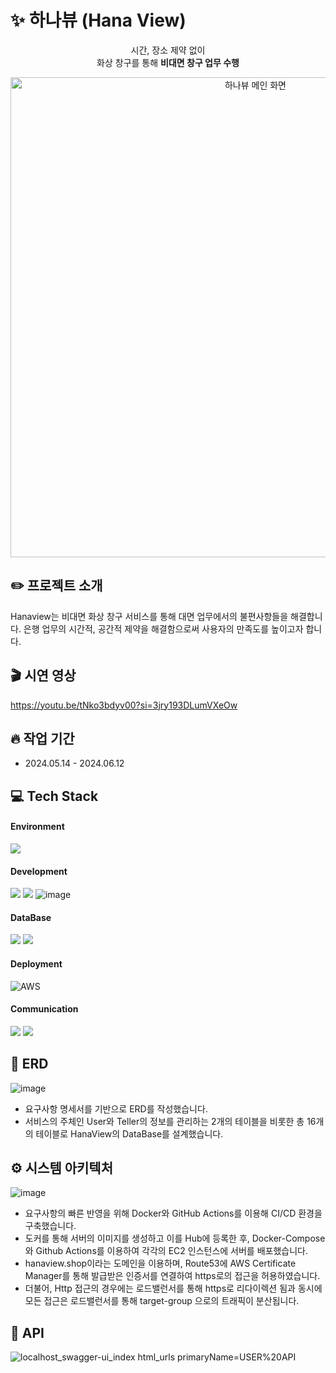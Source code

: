# ✨ 하나뷰 (Hana View)
<p align="center">시간, 장소 제약 없이<br />화상 창구를 통해 <b>비대면 창구 업무 수행</b>
  
<div align="center">
<img width="768" alt="하나뷰 메인 화면" src="https://github.com/HanaView/.github/assets/71822139/055a9ae2-49e6-4ef1-a6a5-b2feef84176a">
</div>

## ✏️ 프로젝트 소개
Hanaview는 비대면 화상 창구 서비스를 통해 대면 업무에서의 불편사항들을 해결합니다.
은행 업무의 시간적, 공간적 제약을 해결함으로써 사용자의 만족도를 높이고자 합니다.

## 🎬 시연 영상
https://youtu.be/tNko3bdyv00?si=3jry193DLumVXeOw

## 🔥 작업 기간

- 2024.05.14 - 2024.06.12

## 💻 Tech Stack

#### Environment

<img src="https://img.shields.io/badge/intellijidea-000000?style=flat&logo=intellijidea&logoColor=white">

#### Development

<img src="https://img.shields.io/badge/Java-007396?style=flat&logo=Java&logoColor=white"> <img src="https://img.shields.io/badge/Spring Boot-6DB33F?style=flat&logo=Spring Boot&logoColor=white">
![image](https://img.shields.io/badge/JWT-000000?style=flat-square&logo=JSON%20web%20tokens&logoColor=white)

#### DataBase

<img src="https://img.shields.io/badge/MySQL-4479A1?style=flat&logo=MySQL&logoColor=white"> <img src="https://img.shields.io/badge/Redis-DC382D?style=flat&logo=Redis&logoColor=white">

#### Deployment
![AWS](https://img.shields.io/badge/AWS-%23FF9900.svg?style=flat-square&logo=amazon-aws&logoColor=white)

#### Communication

<img src="https://img.shields.io/badge/Slack-4A154B?style=flat&logo=Slack&logoColor=white"> <img src="https://img.shields.io/badge/Notion-000000?style=flat&logo=Notion&logoColor=white">


## 📀 ERD
![image](https://github.com/HanaView/.github/assets/71822139/bdde02af-8def-4616-b8f6-eb63a522a0a6)
- 요구사항 명세서를 기반으로 ERD를 작성했습니다.
- 서비스의 주체인 User와 Teller의 정보를 관리하는 2개의 테이블을 비롯한 총 16개의 테이블로 HanaView의 DataBase를 설계했습니다.


## ⚙️ 시스템 아키텍처
![image](https://github.com/HanaView/.github/assets/71822139/5acd52e3-9892-435b-96dc-744710b9e400)
- 요구사항의 빠른 반영을 위해 Docker와 GitHub Actions를 이용해 CI/CD 환경을 구축했습니다.
- 도커를 통해 서버의 이미지를 생성하고 이를 Hub에 등록한 후, Docker-Compose와 Github Actions를 이용하여 각각의 EC2 인스턴스에 서버를 배포했습니다.
- hanaview.shop이라는 도메인을 이용하며, Route53에 AWS Certificate Manager를 통해 발급받은 인증서를 연결하여 https로의 접근을 허용하였습니다.
- 더불어, Http 접근의 경우에는 로드밸런서를 통해 https로 리다이렉션 됨과 동시에 모든 접근은 로드밸런서를 통해 target-group 으로의 트래픽이 분산됩니다.


## 📃 API
![localhost_swagger-ui_index html_urls primaryName=USER%20API](https://github.com/HanaView/Back-End/assets/98458302/29369a7d-8ccb-41b8-a7f4-565b1e4de0ab)


